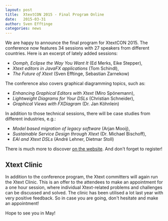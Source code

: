 ```yaml
---
layout: post
title:  XtextCON 2015 - Final Program Online
date:   2015-03-31
author: Sven Efftinge
categories: news
---
```


We are happy to announce the final program for XtextCON 2015. The conference now features 34 sessions with 27 speakers from different countries. Here is an excerpt of lately added sessions:

 - _Oomph, Eclipse the Way You Want It_ (Ed Merks, Eike Stepper),
 - _Xtext editors in JavaFX applications_ (Tom Schindl),
 - _The Future of Xtext_ (Sven Efftinge, Sebastian Zarnekow)

The conference also covers graphical diagramming topics, such as:
 - _Enhancing Graphical Editors with Xtext_ (Miro Spönemann),
 - _Lightweight Diagrams for Your DSLs_ (Christian Schneider),
 - _Graphical Views with FXDiagram_ (Dr. Jan Köhnlein)

In addition to those technical sessions, there will be case studies from different industries, e.g.:
 - _Model based migration of legacy software_ (Arjan Mooij),
 - _Sustainable Service Design through Xtext_ (Dr. Michael Bischoff),
 - _EAI and Xtext DSLs_ (André Lehner, Dietmar Stoll)

There is much more to discover [on the website](http://xtextcon.org). And don't forget to register!

Xtext Clinic
------------

In addition to the conference program, the Xtext committers will again run the Xtext Clinic. This is an offer to the attendees to make an appointment for a one hour session, where individual Xtext-related problems and challenges can be discussed and solved. The clinic has been utilised a lot last year with very positive feedback. 
So in case you are going, don't hesitate and make an appointment!

Hope to see you in May!
